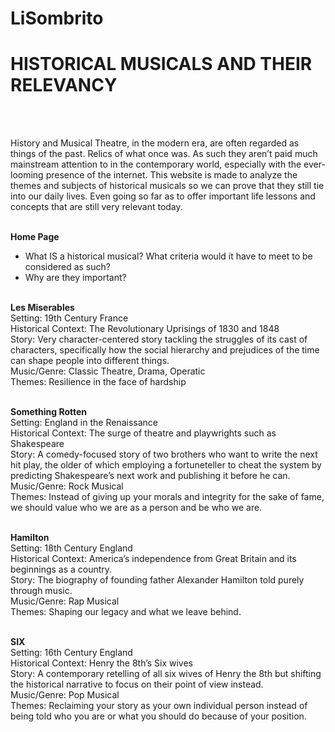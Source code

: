 # LiSombrito
<b><h1>HISTORICAL MUSICALS AND THEIR RELEVANCY</b></h1> </br></br>
	<p> History and Musical Theatre, in the modern era, are often regarded as things of the past. Relics of what once was. As such they aren’t paid much mainstream attention to in the contemporary world, especially with the ever-looming presence of the internet. This website is made to analyze the themes and subjects of historical musicals so we can prove that they still tie into our daily lives. Even going so far as to offer important life lessons and concepts that are still very relevant today. </p>
</br>
<b> Home Page </b></br>
-	What IS a historical musical? What criteria would it have to meet to be considered as such? </br>
-	Why are they important?</br> </br>

<b>Les Miserables </b></br>
Setting: 19th Century France </br>
Historical Context: The Revolutionary Uprisings of 1830 and 1848 </br>
Story: Very character-centered story tackling the struggles of its cast of characters, specifically how the social hierarchy and prejudices of the time can shape people into different things.  </br>
Music/Genre: Classic Theatre, Drama, Operatic </br>
Themes: Resilience in the face of hardship </br> </br>

<b>Something Rotten </b></br>
Setting: England in the Renaissance </br>
Historical Context: The surge of theatre and playwrights such as Shakespeare </br>
Story: A comedy-focused story of two brothers who want to write the next hit play, the older of which employing a fortuneteller to cheat the system by predicting Shakespeare’s next work and publishing it before he can. </br>
Music/Genre: Rock Musical </br>
Themes: Instead of giving up your morals and integrity for the sake of fame, we should value who we are as a person and be who we are. </br> </br>

<b>Hamilton </b></br>
Setting: 18th Century England </br>
Historical Context: America’s independence from Great Britain and its beginnings as a country. </br>
Story: The biography of founding father Alexander Hamilton told purely through music.  </br>
Music/Genre: Rap Musical </br>
Themes: Shaping our legacy and what we leave behind. </br> </br>

<b>SIX </b></br>
Setting: 16th Century England </br>
Historical Context: Henry the 8th’s Six wives </br>
Story: A contemporary retelling of all six wives of Henry the 8th but shifting the historical narrative to focus on their point of view instead. </br>
Music/Genre: Pop Musical </br>
Themes: Reclaiming your story as your own individual person instead of being told who you are or what you should do because of your position. </br> </br>



